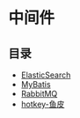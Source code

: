 #  中间件

## 目录

  * [ElasticSearch](/study/中间件/ElasticSearch/README)
  * [MyBatis](/study/中间件/MyBatis/README)
  * [RabbitMQ](/study/中间件/RabbitMQ/README)
  * [hotkey-鱼皮](/study/中间件/hotkey-鱼皮)